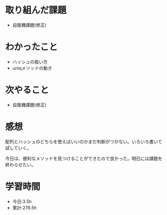 # 取り組んだ課題
- 自販機課題(修正)
# わかったこと
- ハッシュの扱い方
- uniqメソッドの動き
# 次やること
- 自販機課題(修正)
# 感想
配列とハッシュのどちらを使えばいいのかまだ判断がつかない。いろいろ書いて試していく。

今日は、便利なメソッドを見つけることができたので良かった。明日には課題を終わらせたい。
# 学習時間
- 今日:3.5h
- 累計:278.5h
